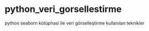 # python_veri_gorsellestirme
python seaborn kütüphasi ile veri görselleştirme kullanılan teknikler 
